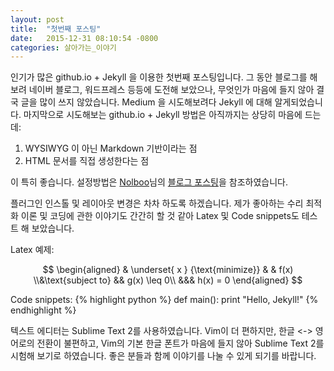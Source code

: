 ```yaml
---
layout: post
title:  "첫번째 포스팅"
date:   2015-12-31 08:10:54 -0800
categories: 살아가는_이야기
---
```

인기가 많은 github.io + Jekyll 을 이용한 첫번째 포스팅입니다.
그 동안 블로그를 해보려 네이버 블로그, 워드프레스 등등에 도전해 보았으나, 무엇인가 마음에 들지 않아 결국 글을 많이 쓰지 않았습니다.
Medium 을 시도해보려다 Jekyll 에 대해 알게되었습니다.
마지막으로 시도해보는 github.io + Jekyll 방법은 아직까지는 상당히 마음에 드는데:

1. WYSIWYG 이 아닌 Markdown 기반이라는 점
1. HTML 문서를 직접 생성한다는 점

이 특히 좋습니다. 설정방법은 [Nolboo](https://nolboo.github.io/)님의 [블로그 포스팅](https://nolboo.github.io/blog/2013/10/15/free-blog-with-github-jekyll/)을 참조하였습니다. 

플러그인 인스톨 및 레이아웃 변경은 차차 하도록 하겠습니다. 제가 좋아하는 수리 최적화 이론 및 코딩에 관한 이야기도 간간히 할 것 같아 Latex 및 Code snippets도 테스트 해 보았습니다.

Latex 예제:

$$
\begin{aligned}
& \underset{ x } {\text{minimize}}
& & f(x)
\\&\text{subject to}
&& g(x) \leq 0\\
&&& h(x) = 0
\end{aligned}
$$

Code snippets:
{% highlight python %}
def main():
	print "Hello, Jekyll!"
{% endhighlight %}

텍스트 에디터는 Sublime Text 2를 사용하였습니다. Vim이 더 편하지만, 한글 <-> 영어로의 전환이 불편하고, Vim의 기본 한글 폰트가 마음에 들지 않아 Sublime Text 2를 시험해 보기로 하였습니다.
좋은 분들과 함께 이야기를 나눌 수 있게 되기를 바랍니다.
